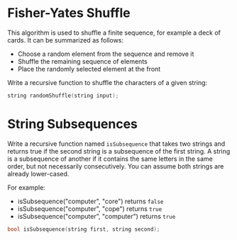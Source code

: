 # Fisher-Yates Shuffle

This algorithm is used to shuffle a finite sequence, for example a deck
of cards. It can be summarized as follows:
- Choose a random element from the sequence and remove it
- Shuffle the remaining sequence of elements
- Place the randomly selected element at the front

Write a recursive function to shuffle the characters of a given string:

```c++
string randomShuffle(string input);
```

# String Subsequences

Write a recursive function named `​isSubsequence`​ ​that takes two strings 
and returns true if the second string is a subsequence of the first 
string. A string is a subsequence of another if it contains the same 
letters in the same order, but not necessarily consecutively. You can
assume both strings are already lower-cased.

For example:
- isSubsequence("computer", "core") returns `false`
- isSubsequence("computer", "cope") returns `true`
- isSubsequence("computer", "computer") returns `true`

```c++
bool isSubsequence(string first, string second);
```
